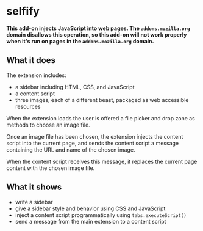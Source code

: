 # selfify

**This add-on injects JavaScript into web pages. The `addons.mozilla.org` domain disallows this operation, so this add-on will not work properly when it's run on pages in the `addons.mozilla.org` domain.**

## What it does ##

The extension includes:

* a sidebar including HTML, CSS, and JavaScript
* a content script
* three images, each of a different beast, packaged as web accessible resources

When the extension loads the user is offered a file picker and drop zone as methods to 
choose an image file.

Once an image file has been chosen, the extension injects the content script into
the current page, and sends the content script a message containing
the URL and name of the chosen image.

When the content script receives this message, it replaces the current page
content with the chosen image file.

## What it shows ##

* write a sidebar
* give a sidebar style and behavior using CSS and JavaScript
* inject a content script programmatically using `tabs.executeScript()`
* send a message from the main extension to a content script
